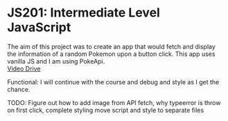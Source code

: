 # JS201: Intermediate Level JavaScript
The aim of this project was to create an app that would fetch and display the information of a random Pokemon upon a button click. This app uses vanilla JS and I am using PokeApi. <br> [Video Drive](https://drive.google.com/drive/folders/1d4exyjS2Ibh8AvyAt4_wv4aIL8voh7u3?usp=sharing)

Functional: I will continue with the course and debug and style as I get the chance.

TODO: Figure out how to add image from API fetch, why typeerror is throw on first click, complete styling move script and style to separate files
